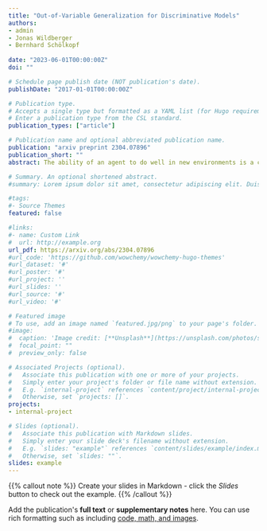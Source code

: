 ```yaml
---
title: "Out-of-Variable Generalization for Discriminative Models"
authors:
- admin
- Jonas Wildberger
- Bernhard Schölkopf
  
date: "2023-06-01T00:00:00Z"
doi: ""

# Schedule page publish date (NOT publication's date).
publishDate: "2017-01-01T00:00:00Z"

# Publication type.
# Accepts a single type but formatted as a YAML list (for Hugo requirements).
# Enter a publication type from the CSL standard.
publication_types: ["article"]

# Publication name and optional abbreviated publication name.
publication: "arxiv preprint 2304.07896"
publication_short: ""
abstract: The ability of an agent to do well in new environments is a critical aspect of intelligence. In machine learning, this ability is known as strong or out of distribution generalization. However, merely considering differences in data distributions is inadequate for fully capturing differences between learning environments. In the present paper, we investigate out-of-variable generalization, which pertains to an agent's generalization capabilities concerning environments with variables that were never jointly observed before. This skill closely reflects the process of animate learning: we, too, explore Nature by probing, observing, and measuring proper subsets of variables at any given time. Mathematically, out-of-variable generalization requires the efficient re-use of past marginal information, i.e., information over subsets of previously observed variables. We study this problem, focusing on prediction tasks across environments that contain overlapping, yet distinct, sets of causes. We show that after fitting a classifier, the residual distribution in one environment reveals the partial derivative of the true generating function with respect to the unobserved causal parent in that environment. We leverage this information and propose a method that exhibits non-trivial out-of-variable generalization performance when facing an overlapping, yet distinct, set of causal predictors.

# Summary. An optional shortened abstract.
#summary: Lorem ipsum dolor sit amet, consectetur adipiscing elit. Duis posuere tellus ac convallis placerat. Proin tincidunt magna sed ex sollicitudin condimentum.

#tags:
#- Source Themes
featured: false

#links:
#- name: Custom Link
#  url: http://example.org
url_pdf: https://arxiv.org/abs/2304.07896
#url_code: 'https://github.com/wowchemy/wowchemy-hugo-themes'
#url_dataset: '#'
#url_poster: '#'
#url_project: ''
#url_slides: ''
#url_source: '#'
#url_video: '#'

# Featured image
# To use, add an image named `featured.jpg/png` to your page's folder. 
#image:
#  caption: 'Image credit: [**Unsplash**](https://unsplash.com/photos/s9CC2SKySJM)'
#  focal_point: ""
#  preview_only: false

# Associated Projects (optional).
#   Associate this publication with one or more of your projects.
#   Simply enter your project's folder or file name without extension.
#   E.g. `internal-project` references `content/project/internal-project/index.md`.
#   Otherwise, set `projects: []`.
projects:
- internal-project

# Slides (optional).
#   Associate this publication with Markdown slides.
#   Simply enter your slide deck's filename without extension.
#   E.g. `slides: "example"` references `content/slides/example/index.md`.
#   Otherwise, set `slides: ""`.
slides: example
---
```


{{% callout note %}}
Create your slides in Markdown - click the *Slides* button to check out the example.
{{% /callout %}}

Add the publication's **full text** or **supplementary notes** here. You can use rich formatting such as including [code, math, and images](https://wowchemy.com/docs/content/writing-markdown-latex/).
